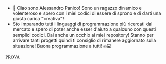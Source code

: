 - 👋 Ciao sono Alessandro Panico! Sono un ragazzo dinamico e volenteroso e spero con i miei codici di essere di sprono e di darti una giusta carica "creativa"!
- Sto imparando tutti i linguaggi di programmazione più ricercati dal mercato e spero di poter anche esser d'aiuto a qualcuno con questi semplici codici. Dai anche un occhio ai miei repository!
Stanno per arrivare tanti progetti quindi ti consiglio di rimanere aggiornato sulla situazione! Buona programmazione a tutti! ​🔥​💻

<!---
alessandropanico/alessandropanico is a ✨ special ✨ repository because its `README.md` (this file) appears on your GitHub profile.
You can click the Preview link to take a look at your changes.
--->

<html>
<div style="backgroundcolor:red;font-family:impact">
    PROVA
  </div>
</html>
